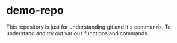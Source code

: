 # demo-repo

This repository is just for understanding git and it's commands.
To understand and try out various functions and commands. 
